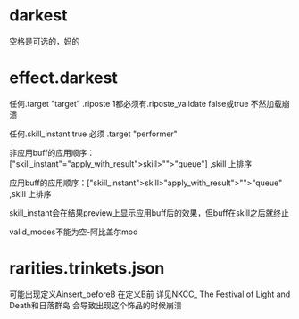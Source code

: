 # darkest

空格是可选的，妈的

# effect.darkest

任何.target "target" .riposte 1都必须有.riposte_validate false或true 不然加载崩溃

任何.skill_instant true 必须 .target "performer"

非应用buff的应用顺序：["skill_instant"="apply_with_result">skill>"">"queue"] ,skill 上排序

应用buff的应用顺序：["skill_instant">skill>"apply_with_result">"">"queue" ,skill 上排序

skill_instant会在结果preview上显示应用buff后的效果，但buff在skill之后就终止

valid_modes不能为空-阿比盖尔mod

# rarities.trinkets.json

可能出现定义Ainsert_beforeB 在定义B前 详见NKCC_ The Festival of Light and Death和日落群岛 会导致出现这个饰品的时候崩溃
